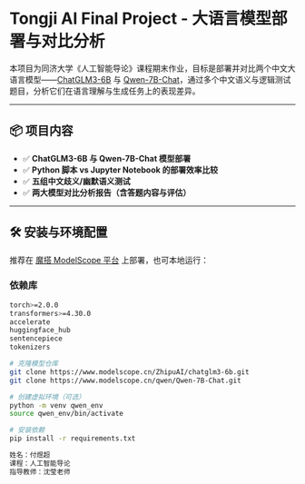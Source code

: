 # Tongji AI Final Project - 大语言模型部署与对比分析

本项目为同济大学《人工智能导论》课程期末作业，目标是部署并对比两个中文大语言模型——[ChatGLM3-6B](https://www.modelscope.cn/ZhipuAI/chatglm3-6b.git) 与 [Qwen-7B-Chat](https://www.modelscope.cn/qwen/Qwen-7B-Chat.git)，通过多个中文语义与逻辑测试题目，分析它们在语言理解与生成任务上的表现差异。

---

## 📦 项目内容

- ✅ **ChatGLM3-6B 与 Qwen-7B-Chat 模型部署**
- ✅ **Python 脚本 vs Jupyter Notebook 的部署效率比较**
- ✅ **五组中文歧义/幽默语义测试**
- ✅ **两大模型对比分析报告（含答题内容与评估）**

---

## 🛠️ 安装与环境配置

推荐在 [魔搭 ModelScope 平台](https://www.modelscope.cn/) 上部署，也可本地运行：

### 依赖库

```bash
torch>=2.0.0
transformers>=4.30.0
accelerate
huggingface_hub
sentencepiece
tokenizers

# 克隆模型仓库
git clone https://www.modelscope.cn/ZhipuAI/chatglm3-6b.git
git clone https://www.modelscope.cn/qwen/Qwen-7B-Chat.git

# 创建虚拟环境（可选）
python -m venv qwen_env
source qwen_env/bin/activate

# 安装依赖
pip install -r requirements.txt

姓名：付煜超
课程：人工智能导论
指导教师：沈莹老师

